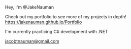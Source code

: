Hey, I'm @JakeNauman

Check out my portfolio to see more of my projects in depth!
https://jakenauman.github.io/Portfolio


I'm currently practicing C# development with .NET 

jacobtnauman@gmail.com
